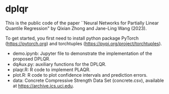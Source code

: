 # dplqr
This is the public code of the paper ``Neural Networks for Partially Linear Quantile Regression" by Qixian Zhong and Jane-Ling Wang (2023).

To get started, you first need to install python package PyTorch (https://pytorch.org) and torchtuples (https://pypi.org/project/torchtuples). 
- demo.ipynb: Jupyter file to demonstrate the implementation of the proposed DPLQR.
- dqAux.py: auxiliary functions for the DPLQR.
- plaqr.R: R code to implement PLAQR.
- plot.R: R code to plot confidence intervals and prediction errors.
- data: Concrete Compressive Strength Data Set (concrete.csv), available at https://archive.ics.uci.edu.
